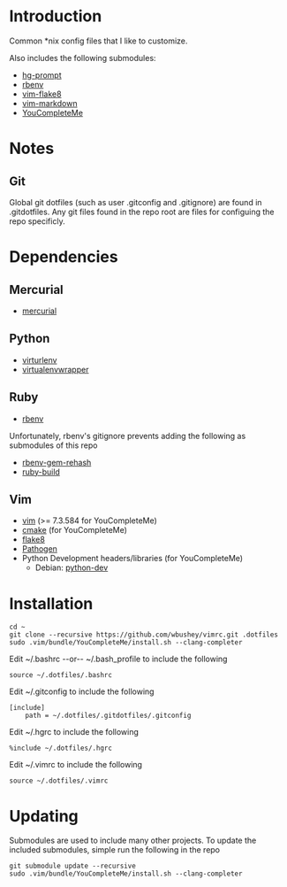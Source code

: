 # Introduction

Common *nix config files that I like to customize. 

Also includes the following submodules:

- [hg-prompt](https://github.com/pelletier/hg-prompt)
- [rbenv](https://github.com/sstephenson/rbenv)
- [vim-flake8](https://github.com/nvie/vim-flake8)
- [vim-markdown](https://github.com/plasticboy/vim-markdown)
- [YouCompleteMe](http://valloric.github.io/YouCompleteMe/)

# Notes

## Git

Global git dotfiles (such as user .gitconfig and .gitignore) are found in 
.gitdotfiles. Any git files found in the repo root are files for configuing
the repo specificly.

# Dependencies

## Mercurial

- [mercurial](http://mercurial.selenic.com/)

## Python

- [virturlenv](http://virtualenv.readthedocs.org/)
- [virtualenvwrapper](http://virtualenvwrapper.readthedocs.org/)

## Ruby

- [rbenv](https://github.com/sstephenson/rbenv)

Unfortunately, rbenv's gitignore prevents adding the following as submodules of this repo

- [rbenv-gem-rehash](https://github.com/sstephenson/rbenv-gem-rehash)
- [ruby-build](https://github.com/sstephenson/ruby-build)

## Vim

- [vim](http://www.vim.org/) (>= 7.3.584 for YouCompleteMe)
- [cmake](http://www.cmake.org/) (for YouCompleteMe)
- [flake8](https://pypi.python.org/pypi/flake8)
- [Pathogen](https://github.com/tpope/vim-pathogen)
- Python Development headers/libraries (for YouCompleteMe)
  - Debian: [python-dev](https://packages.debian.org/stable/python-dev)

# Installation

    cd ~
    git clone --recursive https://github.com/wbushey/vimrc.git .dotfiles
    sudo .vim/bundle/YouCompleteMe/install.sh --clang-completer

Edit ~/.bashrc --or-- ~/.bash_profile to include the following

    source ~/.dotfiles/.bashrc

Edit ~/.gitconfig to include the following

    [include]
        path = ~/.dotfiles/.gitdotfiles/.gitconfig

Edit ~/.hgrc to include the following

    %include ~/.dotfiles/.hgrc

Edit ~/.vimrc to include the following

    source ~/.dotfiles/.vimrc


# Updating

Submodules are used to include many other projects. To update the included
submodules, simple run the following in the repo

    git submodule update --recursive
    sudo .vim/bundle/YouCompleteMe/install.sh --clang-completer
